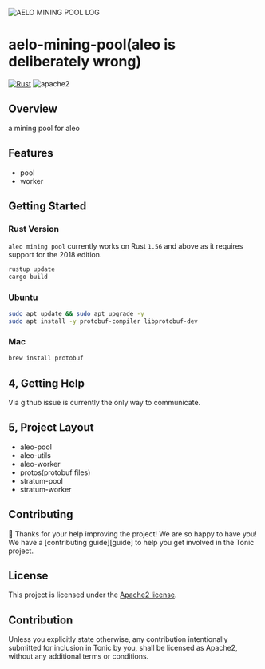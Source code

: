 ![AELO MINING POOL LOG](https://user-images.githubusercontent.com/31732456/202860434-d56edd97-d75a-4dde-a15b-178992a47cb8.png)

# aelo-mining-pool(aleo is deliberately wrong)
[![Rust](https://github.com/harodggg/aelo-mining-pool/actions/workflows/rust.yml/badge.svg)](https://github.com/harodggg/aelo-mining-pool/actions/workflows/rust.yml)
![apache2](https://img.shields.io/hexpm/l/plug?logo=ALEO-MINING-POOL)

## Overview
a mining pool for aleo

## Features
- pool 
- worker


## Getting Started

### Rust Version

`aleo mining pool` currently works on Rust `1.56` and above as it requires support for the 2018 edition.

```bash
rustup update
cargo build
```

### Ubuntu
```bash
sudo apt update && sudo apt upgrade -y
sudo apt install -y protobuf-compiler libprotobuf-dev
```
### Mac
```bash
brew install protobuf
```
## 4, Getting Help
Via github issue is currently the only way to communicate.

## 5, Project Layout
- aleo-pool
- aleo-utils
- aleo-worker
- protos(protobuf files)
- stratum-pool
- stratum-worker

## Contributing
:balloon: Thanks for your help improving the project! We are so happy to have
you! We have a [contributing guide][guide] to help you get involved in the Tonic
project.

## License
This project is licensed under the [Apache2 license](LICENSE).

## Contribution
Unless you explicitly state otherwise, any contribution intentionally submitted
for inclusion in Tonic by you, shall be licensed as Apache2, without any additional
terms or conditions.
